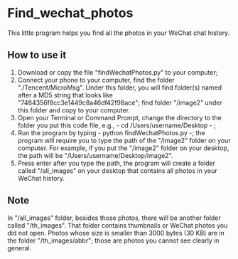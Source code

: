 # Find_wechat_photos

This little program helps you find all the photos in your WeChat chat history. 

## How to use it

1. Download or copy the file "findWechatPhotos.py" to your computer;
2. Connect your phone to your computer, find the folder "./Tencent/MicroMsg". Under this folder, you will find folder(s) named after a MD5 string that looks like "7484356f8cc3e1449c8a46df42f98ace"; find folder "/image2" under this folder and copy to your computer.
3. Open your Terminal or Command Prompt, change the directory to the folder you put this code file, e.g., - cd /Users/username/Desktop - ;
4. Run the program by typing - python findWechatPhotos.py -; the program will require you to type the path of the "/image2" folder on your computer. For example, if you put the "/image2" folder on your desktop, the path will be "/Users/username/Desktop/image2".
5. Press enter after you type the path, the program will create a folder called "/all_images" on your desktop that contains all photos in your WeChat history.

## Note

In "/all_images" folder, besides those photos, there will be another folder called "/th_images". That folder contains thumbnails or WeChat photos you did not open. Photos whose size is smaller than 3000 bytes (30 KB) are in the folder "/th_images/abbr"; those are photos you cannot see clearly in general.
